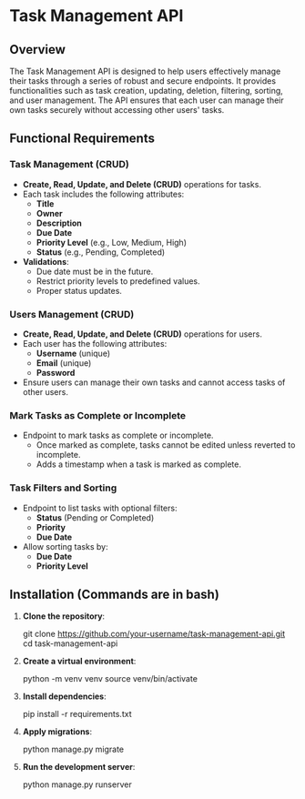 # Task Management API

## Overview
The Task Management API is designed to help users effectively manage their tasks through a series of robust and secure endpoints. It provides functionalities such as task creation, updating, deletion, filtering, sorting, and user management. The API ensures that each user can manage their own tasks securely without accessing other users' tasks.

## Functional Requirements

### Task Management (CRUD)
- **Create, Read, Update, and Delete (CRUD)** operations for tasks.
- Each task includes the following attributes:
  - **Title**
  - **Owner**
  - **Description**
  - **Due Date**
  - **Priority Level** (e.g., Low, Medium, High)
  - **Status** (e.g., Pending, Completed)
- **Validations**:
  - Due date must be in the future.
  - Restrict priority levels to predefined values.
  - Proper status updates.

### Users Management (CRUD)
- **Create, Read, Update, and Delete (CRUD)** operations for users.
- Each user has the following attributes:
  - **Username** (unique)
  - **Email** (unique)
  - **Password**
- Ensure users can manage their own tasks and cannot access tasks of other users.

### Mark Tasks as Complete or Incomplete
- Endpoint to mark tasks as complete or incomplete.
  - Once marked as complete, tasks cannot be edited unless reverted to incomplete.
  - Adds a timestamp when a task is marked as complete.

### Task Filters and Sorting
- Endpoint to list tasks with optional filters:
  - **Status** (Pending or Completed)
  - **Priority**
  - **Due Date**
- Allow sorting tasks by:
  - **Due Date**
  - **Priority Level**

## Installation (Commands are in bash)

1. **Clone the repository**:

   git clone https://github.com/your-username/task-management-api.git
   cd task-management-api


2. **Create a virtual environment**:

    python -m venv venv
    source venv/bin/activate

3. **Install dependencies**:

    pip install -r requirements.txt

4. **Apply migrations**:

    python manage.py migrate

5. **Run the development server**:

    python manage.py runserver
